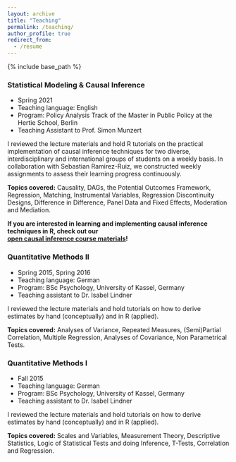 ```yaml
---
layout: archive
title: "Teaching"
permalink: /teaching/
author_profile: true
redirect_from:
  - /resume
---
```


{% include base_path %}



### Statistical Modeling & Causal Inference

* Spring 2021
* Teaching language: English
* Program: Policy Analysis Track of the Master in Public Policy at the Hertie School, Berlin
* Teaching Assistant to Prof. Simon Munzert

I reviewed the lecture materials and hold R tutorials on the practical implementation of causal inference techniques for two diverse, interdisciplinary and international groups of students on a weekly basis. In collaboration with Sebastian Ramirez-Ruiz, we constructed weekly assignments to assess their learning progress continuously.

**Topics covered:** Causality, DAGs, the Potential Outcomes Framework, Regression, Matching, Instrumental Variables, Regression Discontinuity Designs, Difference in Difference, Panel Data and Fixed Effects, Moderation and Mediation.

**If you are interested in learning and implementing causal inference techniques in R, check out our <br>
[open causal inference course materials](https://lfoswald.github.io/2021-spring-stats2/)!**


### Quantitative Methods II

* Spring 2015, Spring 2016
* Teaching language: German
* Program: BSc Psychology, University of Kassel, Germany
* Teaching assistant to Dr. Isabel Lindner

I reviewed the lecture materials and hold tutorials on how to derive estimates by hand (conceptually) and in R (applied).

**Topics covered:** Analyses of Variance, Repeated Measures, (Semi)Partial Correlation, Multiple Regression, Analyses of Covariance, Non Parametrical Tests.


### Quantitative Methods I

* Fall 2015
* Teaching language: German
* Program: BSc Psychology, University of Kassel, Germany
* Teaching assistant to Dr. Isabel Lindner

I reviewed the lecture materials and hold tutorials on how to derive estimates by hand (conceptually) and in R (applied).

**Topics covered:** Scales and Variables, Measurement Theory, Descriptive Statistics, Logic of Statistical Tests and doing Inference, T-Tests, Correlation and Regression.
